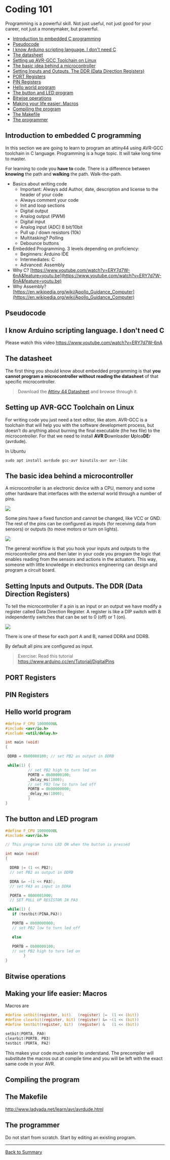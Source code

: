 # Coding 101

Programming is a powerful skill. Not just useful, not just good for your career, not just a moneymaker, but powerful.

* [Introduction to embedded C programming](#introduction-to-embedded-c-programming)
* [Pseudocode](#pseudocode)
* [I know Arduino scripting language. I don't need C](#i-know-arduino-scripting-language-i-dont-need-c)
* [The datasheet](#the-datasheet)
* [Setting up AVR-GCC Toolchain on Linux](#setting-up-avr-gcc-toolchain-on-linux)
* [The basic idea behind a microcontroller](#the-basic-idea-behind-a-microcontroller)
* [Setting Inputs and Outputs. The DDR (Data Direction Registers)](#setting-inputs-and-outputs-the-ddr-data-direction-registers)
* [PORT Registers](#port-registers)
* [PIN Registers](#pin-registers)
* [Hello world program](#hello-world-program)
* [The button and LED program](#the-button-and-led-program)
* [Bitwise operations](#bitwise-operations)
* [Making your life easier: Macros](#making-your-life-easier-macros)
* [Compiling the program](#compiling-the-program)
* [The Makefile](#the-makefile)
* [The programmer](#the-programmer)


## Introduction to embedded C programming

In this section we are going to learn to program an attiny44 using AVR-GCC toolchain in C language. Programming is a huge topic. It will take long time to master.


For learning to code you **have to** code. There is a difference between **knowing** the path and **walking** the path. Walk-the-path.

* Basics about writing code
  * Important: Always add Author, date, description and license to the header of your code
  * Always comment your code
  * Init and loop sections
  * Digital output
  * Analog output (PWM)
  * Digital input
  * Analog input (ADC) 8 bit/10bit
  * Pull up / down resistors (10k)
  * Multitasking? Polling
  * Debounce buttons
* Embedded Programming. 3 levels depending on proficiency:
  * Beginners: Arduino IDE
  * Intermediates: C
  * Advanced: Assembly
* Why C? [https://www.youtube.com/watch?v=ERY7d7W-6nA&feature=youtu.be](https://www.youtube.com/watch?v=ERY7d7W-6nA&feature=youtu.be)
* Why Assembly? [https://en.wikipedia.org/wiki/Apollo_Guidance_Computer](https://en.wikipedia.org/wiki/Apollo_Guidance_Computer)

## Pseudocode


## I know Arduino scripting language. I don't need C

Please watch this video https://www.youtube.com/watch?v=ERY7d7W-6nA

## The datasheet

The first thing you should know about embedded programming is that **you cannot program a microcontroller without reading the datasheet** of that specific microcontroller.

> Download the [Attiny 44 Datasheet](http://www.atmel.com/images/doc8006.pdf) and browse through it.

## Setting up AVR-GCC Toolchain on Linux

For writing code you just need a text editor, like atom. AVR-GCC is a toolchain that will help you with the software development process, but doesn’t do anything about burning the final executable (the hex file) to the microcontroller. For that we need to install **AVR D**ownloader **U**ploa**DE**r (avrdude).

In Ubuntu

`sudo apt install avrdude gcc-avr binutils-avr avr-libc`

## The basic idea behind a microcontroller

A microcontroller is an electronic device with a CPU, memory and some other hardware that interfaces with the external world through a number of pins.

![](img/101/t85.jpg)

Some pins have a fixed function and cannot be changed, like VCC or GND. The rest of the pins can be configured as inputs (for receiving data from sensors) or outputs (to move motors or turn on lights).

![](img/101/t85pinout.jpg)

The general workflow is that you hook your inputs and outputs to the microcontroller pins and then later in your code you program the logic that enables reading from the sensors and actions in the actuators. This way, someone with little knowledge in electronics engineering can design and program a circuit board.

## Setting Inputs and Outputs. The DDR (Data Direction Registers)

To tell the microcontroller if a pin is an input or an output we have modify a register called Data Direction Register. A register is like a DIP switch with 8 independently switches that can be set to 0 (off) or 1 (on).

![](img/101/register.jpg)

There is one of these for each port A and B, named DDRA and DDRB.

By default all pins are configured as input.

> Exercise: Read this tutorial https://www.arduino.cc/en/Tutorial/DigitalPins

## PORT Registers

## PIN Registers

## Hello world program

```C
#define F_CPU 1000000UL
#include <avr/io.h>
#include <util/delay.h>

int main (void)
{

 DDRB = 0b00000100; // set PB2 as output in DDRB

 while(1) {
          // set PB2 high to turn led on
          PORTB = 0b00000100;
          _delay_ms(1000);
          // set PB2 low to turn led off
          PORTB = 0b00000000;
          _delay_ms(1000);
          }
}
```

## The button and LED program

```C
#define F_CPU 1000000UL
#include <avr/io.h>

// This program turns LED ON when the button is pressed

int main (void)
{

  DDRB |= (1 << PB2);
  // set PB2 as output in DDRB

  DDRA &= ~(1 << PA3);
  // set PA3 as input in DDRA

  PORTA = 0B00001000;
  // SET PULL UP RESISTOR IN PA3

 while(1) {
   if (testbit(PINA,PA3))

   PORTB = 0b00000000;
   // set PB2 low to turn led off

   else

   PORTB = 0b00000100;
   // set PB2 high to turn led on
        }
}
```

## Bitwise operations

## Making your life easier: Macros

Macros are

```C
#define setbit(register, bit)   (register) |=  (1 << (bit))
#define clearbit(register, bit) (register) &= ~(1 << (bit))
#define testbit(register, bit)  (register) &   (1 << (bit))
```

```C
setbit(PORTA, PA0)
clearbit(PORTB, PB3)
testbit (PORTA, PA2)
```

This makes your code much easier to understand. The precompiler will substitute the macros out at compile time and you will be left with the exact same code in your AVR.

## Compiling the program

## The Makefile

http://www.ladyada.net/learn/avr/avrdude.html

## The programmer

Do not start from scratch. Start by editing an existing program.

---
[Back to Summary](../summary.md)
